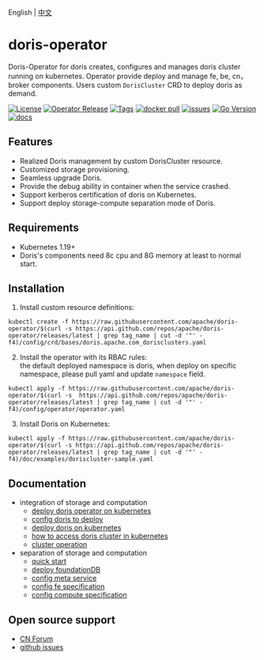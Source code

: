 English | [中文](README-CN.md)
# doris-operator
Doris-Operator for doris creates, configures and manages doris cluster running on kubernetes. Operator provide deploy and manage fe, be, cn，broker components.
Users custom `DorisCluster` CRD to deploy doris as demand.

[![License](https://img.shields.io/badge/license-Apache%202-4EB1BA.svg?color=f5deb3)](https://www.apache.org/licenses/LICENSE-2.0.html)
[![Operator Release](https://img.shields.io/github/v/release/apache/doris-operator?color=00FFFF)](https://github.com/apache/doris-operator/releases)
[![Tags](https://img.shields.io/github/v/tag/apache/doris-operator?label=latest%20tag&color=00FF7F)](https://github.com/apache/doris-operator/tags)
[![docker pull](https://img.shields.io/docker/pulls/apache/doris?color=1E90FF&logo=docker)](https://img.shields.io/docker/pulls/apache/doris)
[![issues](https://img.shields.io/github/issues-search?query=repo%3Aapache%2Fdoris-operator%20is%3Aopen&color=AFEEEE&label=issues)](https://github.com/apache/doris-operator/issues)
[![Go Version](https://img.shields.io/github/go-mod/go-version/apache/doris-operator?color=00FFFF)](https://img.shields.io/github/go-mod/go-version/apache/doris-operator)
[![docs](https://img.shields.io/website?url=https%3A%2F%2Fdoris.apache.org%2Fdocs%2Finstall%2Fdeploy-on-kubernetes%2Finstall-config-cluster&label=docs&color=7FFF00)](https://doris.apache.org/docs/install/deploy-on-kubernetes/install-config-cluster)

## Features
- Realized Doris management by custom DorisCluster resource.
- Customized storage provisioning.
- Seamless upgrade Doris.
- Provide the debug ability in container when the service crashed.
- Support kerberos certification of doris on Kubernetes.
- Support deploy storage-compute separation mode of Doris.

## Requirements
- Kubernetes 1.19+
- Doris's components need 8c cpu and 8G memory at least to normal start.

## Installation
1. Install custom resource definitions:  
```shell
kubectl create -f https://raw.githubusercontent.com/apache/doris-operator/$(curl -s https://api.github.com/repos/apache/doris-operator/releases/latest | grep tag_name | cut -d '"' -f4)/config/crd/bases/doris.apache.com_dorisclusters.yaml
```
2. Install the operator with its RBAC rules:  
the default deployed namespace is doris, when deploy on specific namespace, please pull yaml and update `namespace` field.
```shell
kubectl apply -f https://raw.githubusercontent.com/apache/doris-operator/$(curl -s  https://api.github.com/repos/apache/doris-operator/releases/latest | grep tag_name | cut -d '"' -f4)/config/operator/operator.yaml
```
3. Install Doris on Kubernetes:
```shell
kubectl apply -f https://raw.githubusercontent.com/apache/doris-operator/$(curl -s https://api.github.com/repos/apache/doris-operator/releases/latest | grep tag_name | cut -d '"' -f4)/doc/examples/doriscluster-sample.yaml 
```

## Documentation
- integration of storage and computation
  - [deploy doris operator on kubernetes](https://doris.apache.org/docs/install/deploy-on-kubernetes/install-doris-operator)
  - [config doris to deploy](https://doris.apache.org/docs/install/deploy-on-kubernetes/install-config-cluster)
  - [deploy doris on kubernetes](https://doris.apache.org/docs/install/deploy-on-kubernetes/install-doris-cluster)
  - [how to access doris cluster in kubernetes](https://doris.apache.org/docs/install/deploy-on-kubernetes/access-cluster)
  - [cluster operation](https://doris.apache.org/docs/install/deploy-on-kubernetes/cluster-operation)
- separation of storage and computation
  - [quick start](https://doris.apache.org/docs/3.0/install/deploy-on-kubernetes/separating-storage-compute/install-doris-cluster)
  - [deploy foundationDB](https://doris.apache.org/docs/3.0/install/deploy-on-kubernetes/separating-storage-compute/install-fdb)
  - [config meta service](https://doris.apache.org/docs/3.0/install/deploy-on-kubernetes/separating-storage-compute/config-ms)
  - [config fe specification](https://doris.apache.org/docs/3.0/install/deploy-on-kubernetes/separating-storage-compute/config-fe)
  - [config compute specification](http://doris.apache.org/docs/3.0/install/deploy-on-kubernetes/separating-storage-compute/config-cg)

## Open source support
- [CN Forum](https://ask.selectdb.com/)
- [github issues](https://github.com/apache/doris-operator/issues)
